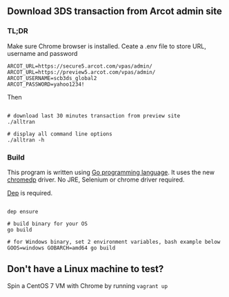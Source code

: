 ## Download 3DS transaction from Arcot admin site

### TL;DR

Make sure Chrome browser is installed.
Ceate a .env file to store URL, username and password

```
ARCOT_URL=https://secure5.arcot.com/vpas/admin/
ARCOT_URL=https://preview5.arcot.com/vpas/admin/
ARCOT_USERNAME=scb3ds_global2
ARCOT_PASSWORD=yahoo1234!
```

Then

```

# download last 30 minutes transaction from preview site
./alltran

# display all command line options
./alltran -h
```

### Build
This program is written using [Go programming language](http://golang.org). It uses the new [chromedp](https://github.com/chromedp/chromedp) driver. No JRE, Selenium or chrome driver required.

[Dep](https://github.com/golang/dep) is required.

```

dep ensure

# build binary for your OS
go build

# for Windows binary, set 2 environment variables, bash example below
GOOS=windows GOBARCH=amd64 go build

```

## Don't have a Linux machine to test?
Spin a CentOS 7 VM with Chrome by running ```vagrant up```
